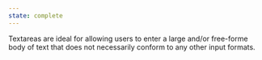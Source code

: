```yaml
---
state: complete
---
```


Textareas are ideal for allowing users to enter a large and/or free-forme body of text that does not necessarily conform to any other input formats.